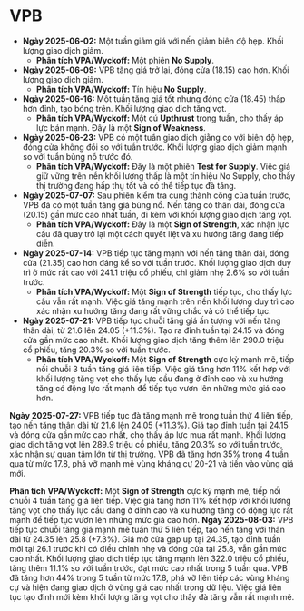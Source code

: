 # VPB

- **Ngày 2025-06-02:** Một tuần giảm giá với nến giảm biên độ hẹp. Khối lượng giao dịch giảm.
    - **Phân tích VPA/Wyckoff:** Một phiên **No Supply**.
- **Ngày 2025-06-09:** VPB tăng giá trở lại, đóng cửa (18.15) cao hơn. Khối lượng giao dịch giảm.
    - **Phân tích VPA/Wyckoff:** Tín hiệu **No Supply**.
- **Ngày 2025-06-16:** Một tuần tăng giá tốt nhưng đóng cửa (18.45) thấp hơn đỉnh, tạo bóng trên. Khối lượng giao dịch tăng vọt.
    - **Phân tích VPA/Wyckoff:** Một cú **Upthrust** trong tuần, cho thấy áp lực bán mạnh. Đây là một **Sign of Weakness**.
- **Ngày 2025-06-23:** VPB có một tuần giao dịch giằng co với biên độ hẹp, đóng cửa không đổi so với tuần trước. Khối lượng giao dịch giảm mạnh so với tuần bùng nổ trước đó.
    - **Phân tích VPA/Wyckoff:** Đây là một phiên **Test for Supply**. Việc giá giữ vững trên nền khối lượng thấp là một tín hiệu No Supply, cho thấy thị trường đang hấp thụ tốt và có thể tiếp tục đà tăng.
- **Ngày 2025-07-07:** Sau phiên kiểm tra cung thành công của tuần trước, VPB đã có một tuần tăng giá bùng nổ. Nến tăng có thân dài, đóng cửa (20.15) gần mức cao nhất tuần, đi kèm với khối lượng giao dịch tăng vọt.
    - **Phân tích VPA/Wyckoff:** Đây là một **Sign of Strength**, xác nhận lực cầu đã quay trở lại một cách quyết liệt và xu hướng tăng đang tiếp diễn.
- **Ngày 2025-07-14:** VPB tiếp tục tăng mạnh với nến tăng thân dài, đóng cửa (21.35) cao hơn đáng kể so với tuần trước. Khối lượng giao dịch duy trì ở mức rất cao với 241.1 triệu cổ phiếu, chỉ giảm nhẹ 2.6% so với tuần trước.
    - **Phân tích VPA/Wyckoff:** Một **Sign of Strength** tiếp tục, cho thấy lực cầu vẫn rất mạnh. Việc giá tăng mạnh trên nền khối lượng duy trì cao xác nhận xu hướng tăng đang rất vững chắc và có thể tiếp tục.
- **Ngày 2025-07-21:** VPB tiếp tục chuỗi tăng giá ấn tượng với nến tăng thân dài, từ 21.6 lên 24.05 (+11.3%). Tạo ra đỉnh tuần tại 24.15 và đóng cửa gần mức cao nhất. Khối lượng giao dịch tăng thêm lên 290.0 triệu cổ phiếu, tăng 20.3% so với tuần trước.
    - **Phân tích VPA/Wyckoff:** Một **Sign of Strength** cực kỳ mạnh mẽ, tiếp nối chuỗi 3 tuần tăng giá liên tiếp. Việc giá tăng hơn 11% kết hợp với khối lượng tăng vọt cho thấy lực cầu đang ở đỉnh cao và xu hướng tăng có động lực rất mạnh để tiếp tục vươn lên những mức giá cao hơn.


**Ngày 2025-07-27:** VPB tiếp tục đà tăng mạnh mẽ trong tuần thứ 4 liên tiếp, tạo nến tăng thân dài từ 21.6 lên 24.05 (+11.3%). Giá tạo đỉnh tuần tại 24.15 và đóng cửa gần mức cao nhất, cho thấy áp lực mua rất mạnh. Khối lượng giao dịch tăng vọt lên 289.9 triệu cổ phiếu, tăng 20.3% so với tuần trước, xác nhận sự quan tâm lớn từ thị trường. VPB đã tăng hơn 35% trong 4 tuần qua từ mức 17.8, phá vỡ mạnh mẽ vùng kháng cự 20-21 và tiến vào vùng giá mới.

**Phân tích VPA/Wyckoff:** Một **Sign of Strength** cực kỳ mạnh mẽ, tiếp nối chuỗi 4 tuần tăng giá liên tiếp. Việc giá tăng hơn 11% kết hợp với khối lượng tăng vọt cho thấy lực cầu đang ở đỉnh cao và xu hướng tăng có động lực rất mạnh để tiếp tục vươn lên những mức giá cao hơn.
**Ngày 2025-08-03:** VPB tiếp tục chuỗi tăng giá mạnh mẽ tuần thứ 5 liên tiếp, tạo nến tăng với thân dài từ 24.35 lên 25.8 (+7.3%). Giá mở cửa gap up tại 24.35, tạo đỉnh tuần mới tại 26.1 trước khi có điều chỉnh nhẹ và đóng cửa tại 25.8, vẫn gần mức cao nhất. Khối lượng giao dịch tiếp tục tăng mạnh lên 322.0 triệu cổ phiếu, tăng thêm 11.1% so với tuần trước, đạt mức cao nhất trong 5 tuần qua. VPB đã tăng hơn 44% trong 5 tuần từ mức 17.8, phá vỡ liên tiếp các vùng kháng cự và hiện đang giao dịch ở vùng giá cao nhất trong dữ liệu. Việc giá liên tục tạo đỉnh mới kèm khối lượng tăng vọt cho thấy đà tăng vẫn rất mạnh mẽ.
